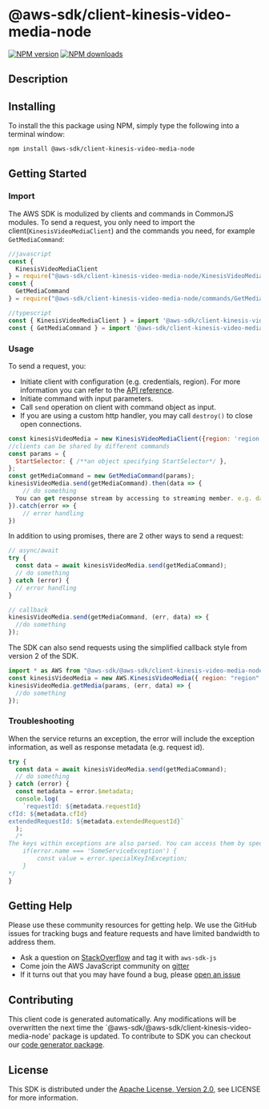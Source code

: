 # @aws-sdk/client-kinesis-video-media-node

[![NPM version](https://img.shields.io/npm/v/@aws-sdk/client-kinesis-video-media-node/preview.svg)](https://www.npmjs.com/package/@aws-sdk/client-kinesis-video-media-node)
[![NPM downloads](https://img.shields.io/npm/dm/@aws-sdk/client-kinesis-video-media-node.svg)](https://www.npmjs.com/package/@aws-sdk/client-kinesis-video-media-node)

## Description

<p/>

## Installing

To install the this package using NPM, simply type the following into a terminal window:

```
npm install @aws-sdk/client-kinesis-video-media-node
```

## Getting Started

### Import

The AWS SDK is modulized by clients and commands in CommonJS modules. To send a request, you only need to import the client(`KinesisVideoMediaClient`) and the commands you need, for example `GetMediaCommand`:

```javascript
//javascript
const {
  KinesisVideoMediaClient
} = require("@aws-sdk/client-kinesis-video-media-node/KinesisVideoMediaClient");
const {
  GetMediaCommand
} = require("@aws-sdk/client-kinesis-video-media-node/commands/GetMediaCommand");
```

```javascript
//typescript
const { KinesisVideoMediaClient } = import '@aws-sdk/client-kinesis-video-media-node/KinesisVideoMediaClient';
const { GetMediaCommand } = import '@aws-sdk/client-kinesis-video-media-node/commands/GetMediaCommand';
```

### Usage

To send a request, you:

- Initiate client with configuration (e.g. credentials, region). For more information you can refer to the [API reference][].
- Initiate command with input parameters.
- Call `send` operation on client with command object as input.
- If you are using a custom http handler, you may call `destroy()` to close open connections.

```javascript
const kinesisVideoMedia = new KinesisVideoMediaClient({region: 'region'});
//clients can be shared by different commands
const params = {
  StartSelector: { /**an object specifying StartSelector*/ },
};
const getMediaCommand = new GetMediaCommand(params);
kinesisVideoMedia.send(getMediaCommand).then(data => {
    // do something
  You can get response stream by accessing to streaming member. e.g. data.Payload.pipe(/* some writable stream */)
}).catch(error => {
    // error handling
})
```

In addition to using promises, there are 2 other ways to send a request:

```javascript
// async/await
try {
  const data = await kinesisVideoMedia.send(getMediaCommand);
  // do something
} catch (error) {
  // error handling
}
```

```javascript
// callback
kinesisVideoMedia.send(getMediaCommand, (err, data) => {
  //do something
});
```

The SDK can also send requests using the simplified callback style from version 2 of the SDK.

```javascript
import * as AWS from "@aws-sdk/@aws-sdk/client-kinesis-video-media-node/KinesisVideoMedia";
const kinesisVideoMedia = new AWS.KinesisVideoMedia({ region: "region" });
kinesisVideoMedia.getMedia(params, (err, data) => {
  //do something
});
```

### Troubleshooting

When the service returns an exception, the error will include the exception information, as well as response metadata (e.g. request id).

```javascript
try {
  const data = await kinesisVideoMedia.send(getMediaCommand);
  // do something
} catch (error) {
  const metadata = error.$metadata;
  console.log(
    `requestId: ${metadata.requestId}
cfId: ${metadata.cfId}
extendedRequestId: ${metadata.extendedRequestId}`
  );
  /*
The keys within exceptions are also parsed. You can access them by specifying exception names:
    if(error.name === 'SomeServiceException') {
        const value = error.specialKeyInException;
    }
*/
}
```

## Getting Help

Please use these community resources for getting help. We use the GitHub issues for tracking bugs and feature requests and have limited bandwidth to address them.

- Ask a question on [StackOverflow](https://stackoverflow.com/questions/tagged/aws-sdk-js) and tag it with `aws-sdk-js`
- Come join the AWS JavaScript community on [gitter](https://gitter.im/aws/aws-sdk-js-v3)
- If it turns out that you may have found a bug, please [open an issue](https://github.com/aws/aws-sdk-js-v3/issues)

## Contributing

This client code is generated automatically. Any modifications will be overwritten the next time the `@aws-sdk/@aws-sdk/client-kinesis-video-media-node' package is updated. To contribute to SDK you can checkout our [code generator package][].

## License

This SDK is distributed under the
[Apache License, Version 2.0](http://www.apache.org/licenses/LICENSE-2.0),
see LICENSE for more information.

[code generator package]: https://github.com/aws/aws-sdk-js-v3/tree/master/packages/service-types-generator
[api reference]: https://docs.aws.amazon.com/AWSJavaScriptSDK/latest/
